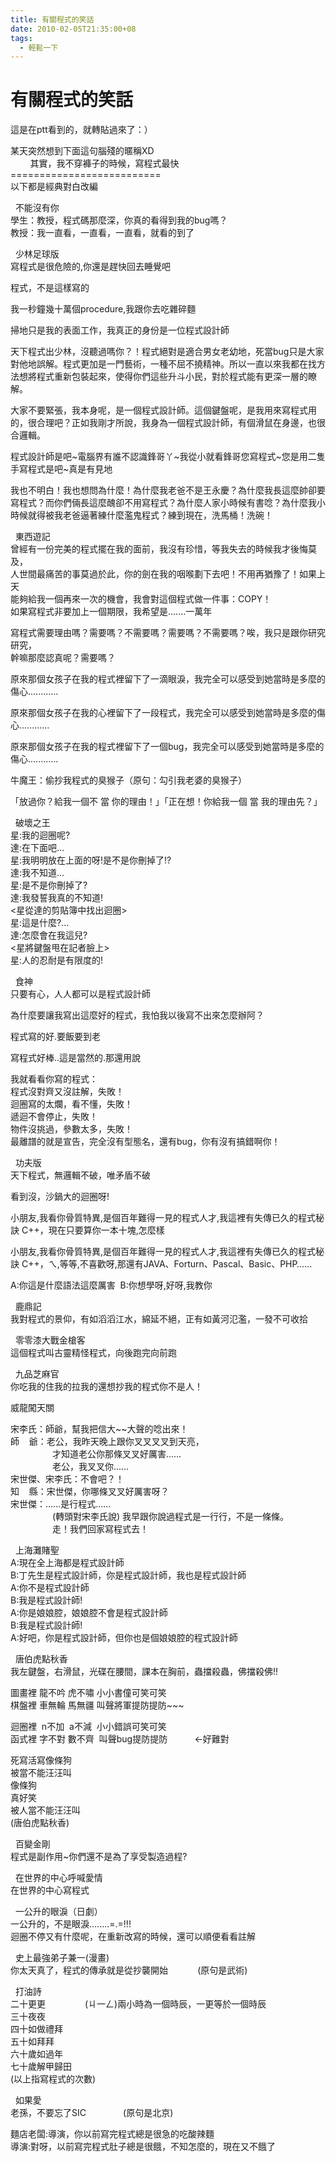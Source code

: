 ```yaml
---
title: 有關程式的笑話
date: 2010-02-05T21:35:00+08
tags:
  - 輕鬆一下
---
```

# 有關程式的笑話

這是在ptt看到的，就轉貼過來了：）  
  
某天突然想到下面這句腦殘的暱稱XD  
        其實，我不穿褲子的時候，寫程式最快  
\==========================  
以下都是經典對白改編  
  
  不能沒有你  
學生：教授，程式碼那麼深，你真的看得到我的bug嗎？  
教授：我一直看，一直看，一直看，就看的到了  
  
  
  少林足球版  
寫程式是很危險的,你還是趕快回去睡覺吧  
  
程式，不是這樣寫的  
  
我一秒鐘幾十萬個procedure,我跟你去吃雜碎麵  
  
掃地只是我的表面工作，我真正的身份是一位程式設計師  
  
天下程式出少林，沒聽過嗎你？！程式絕對是適合男女老幼地，死當bug只是大家對他地誤解。程式更加是一門藝術，一種不屈不撓精神。所以一直以來我都在找方法想將程式重新包裝起來，使得你們這些升斗小民，對於程式能有更深一層的瞭解。  
  
大家不要緊張，我本身呢，是一個程式設計師。這個鍵盤呢，是我用來寫程式用的，很合理吧？正如我剛才所說，我身為一個程式設計師，有個滑鼠在身邊，也很合邏輯。  
  
程式設計師是吧~電腦界有誰不認識鋒哥丫~我從小就看鋒哥您寫程式~您是用二隻手寫程式是吧~真是有見地  
  
我也不明白！我也想問為什麼！為什麼我老爸不是王永慶？為什麼我長這麼帥卻要寫程式？而你們倆長這麼醜卻不用寫程式？為什麼人家小時候有書唸？為什麼我小時候就得被我老爸逼著練什麼濫鬼程式？練到現在，洗馬桶！洗碗！  
  
  
  
  東西遊記  
曾經有一份完美的程式擺在我的面前，我沒有珍惜，等我失去的時候我才後悔莫及，  
人世間最痛苦的事莫過於此，你的劍在我的咽喉劃下去吧！不用再猶豫了！如果上天  
能夠給我一個再來一次的機會，我會對這個程式做一件事：COPY！  
如果寫程式非要加上一個期限，我希望是.......一萬年  
  
寫程式需要理由嗎？需要嗎？不需要嗎？需要嗎？不需要嗎？唉，我只是跟你研究研究，  
幹嘛那麼認真呢？需要嗎？  
  
原來那個女孩子在我的程式裡留下了一滴眼淚，我完全可以感受到她當時是多麼的傷心............  
  
原來那個女孩子在我的心裡留下了一段程式，我完全可以感受到她當時是多麼的傷心............  
  
原來那個女孩子在我的程式裡留下了一個bug，我完全可以感受到她當時是多麼的傷心............  
  
牛魔王：偷抄我程式的臭猴子（原句：勾引我老婆的臭猴子）  
  
「放過你？給我一個不 當 你的理由！」「正在想！你給我一個 當 我的理由先？」  
  
  
  破壞之王  
星:我的迴圈呢?  
達:在下面吧...  
星:我明明放在上面的呀!是不是你刪掉了!?  
達:我不知道...  
星:是不是你刪掉了?  
達:我發誓我真的不知道!  
<星從達的剪貼簿中找出迴圈>  
星:這是什麼?...  
達:怎麼會在我這兒?  
<星將鍵盤甩在記者臉上>  
星:人的忍耐是有限度的!  
  
  
  食神  
只要有心，人人都可以是程式設計師  
  
為什麼要讓我寫出這麼好的程式，我怕我以後寫不出來怎麼辦阿？  
  
程式寫的好.要飯要到老  
  
寫程式好棒..這是當然的.那還用說  
  
我就看看你寫的程式：  
程式沒對齊又沒註解，失敗！  
迴圈寫的太爛，看不懂，失敗！  
遞迴不會停止，失敗！  
物件沒挑過，參數太多，失敗！  
最離譜的就是宣告，完全沒有型態名，還有bug，你有沒有搞錯啊你！  
  
  
  
  功夫版  
天下程式，無邏輯不破，唯矛盾不破  
  
看到沒，沙鍋大的迴圈呀!  
  
小朋友,我看你骨質特異,是個百年難得一見的程式人才,我這裡有失傳已久的程式秘訣 C++，現在只要算你一本十塊,怎麼樣  
  
小朋友,我看你骨質特異,是個百年難得一見的程式人才,我這裡有失傳已久的程式秘訣 C++，ㄟ,等等,不喜歡呀,那還有JAVA、Forturn、Pascal、Basic、PHP……  
  
A:你這是什麼語法這麼厲害  B:你想學呀,好呀,我教你  
  
  
  
  鹿鼎記  
我對程式的景仰，有如滔滔江水，綿延不絕，正有如黃河氾濫，一發不可收拾  
  
  
  
  零零漆大戰金槍客  
這個程式叫古靈精怪程式，向後跑完向前跑  
  
  
  九品芝麻官  
你吃我的住我的拉我的還想抄我的程式你不是人！  
  
  
威龍闖天關  
  
宋李氏：師爺，幫我把信大~~大聲的唸出來！  
師    爺：老公，我昨天晚上跟你叉叉叉叉到天亮，  
                 才知道老公你那條叉叉好厲害......  
                 老公，我叉叉你......  
宋世傑、宋李氏：不會吧？！  
知    縣：宋世傑，你哪條叉叉好厲害呀？  
宋世傑：......是行程式......  
                 (轉頭對宋李氏說) 我早跟你說過程式是一行行，不是一條條。  
                 走！我們回家寫程式去！  
  
  
  
  上海灘賭聖  
A:現在全上海都是程式設計師  
B:丁先生是程式設計師，你是程式設計師，我也是程式設計師  
A:你不是程式設計師  
B:我是程式設計師!  
A:你是娘娘腔，娘娘腔不會是程式設計師  
B:我是程式設計師!  
A:好吧，你是程式設計師，但你也是個娘娘腔的程式設計師  
  
  
  
  唐伯虎點秋香  
我左鍵盤，右滑鼠，光碟在腰間，課本在胸前，蟲擋殺蟲，佛擋殺佛!!  
  
圖畫裡 龍不吟 虎不嘯 小小書僮可笑可笑  
棋盤裡 車無輪 馬無疆 叫聲將軍提防提防~~~  
  
迴圈裡  n不加  a不減  小小錯誤可笑可笑  
函式裡 字不對 數不齊  叫聲bug提防提防           <-好難對  
  
死寫活寫像條狗  
被當不能汪汪叫  
像條狗  
真好笑  
被人當不能汪汪叫  
(唐伯虎點秋香)  
  
  
  百變金剛  
程式是副作用~你們還不是為了享受製造過程?  
  
  
  在世界的中心呼喊愛情  
在世界的中心寫程式  
  
  
  一公升的眼淚（日劇）  
一公升的，不是眼淚........=.=!!!  
迴圈不停又有什麼呢，在重新改寫的時候，還可以順便看看註解  
  
  
  
  史上最強弟子兼一(漫畫)  
你太天真了，程式的傳承就是從抄襲開始            (原句是武術)  
  
  
  打油詩  
二十更更                (ㄐ一ㄥ)兩小時為一個時辰，一更等於一個時辰  
三十夜夜  
四十如做禮拜  
五十如拜拜  
六十歲如過年  
七十歲解甲歸田  
(以上指寫程式的次數)  
  
  
  如果愛  
老孫，不要忘了SIC               (原句是北京)  
  
麵店老闆:導演，你以前寫完程式總是很急的吃酸辣麵  
導演:對呀，以前寫完程式肚子總是很餓，不知怎麼的，現在又不餓了